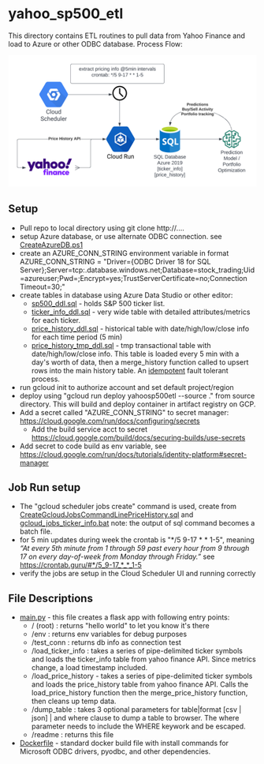# yahoo_sp500_etl
This directory contains ETL routines to pull data from Yahoo Finance and load to Azure or other ODBC database. Process Flow:

![ETL](../images/ETL.png)

## Setup
- Pull repo to local directory using git clone http://....
- setup Azure database, or use alternate ODBC connection. see [CreateAzureDB.ps1](CreateAzureDB.ps1)
- create an AZURE_CONN_STRING environment variable in format AZURE_CONN_STRING = "Driver={ODBC Driver 18 for SQL Server};Server=tcp:<yourservername>.database.windows.net;Database=stock_trading;Uid=azureuser;Pwd=<yourpw>;Encrypt=yes;TrustServerCertificate=no;Connection Timeout=30;"
- create tables in database using Azure Data Studio or other editor:
  - [sp500_ddl.sql](sp500_ddl.sql) - holds S&P 500 ticker list.
  - [ticker_info_ddl.sql](ticker_info_ddl.sql) - very wide table with detailed attributes/metrics for each ticker.
  - [price_history_ddl.sql](price_history_ddl.sql) - historical table with date/high/low/close info for each time period (5 min)
  - [price_history_tmp_ddl.sql](price_history_ddl.sql) - tmp transactional table with date/high/low/close info. This table is loaded every 5 min with a day's worth of data, then a merge_history function called to upsert rows into the main history table. An [idempotent](https://en.wikipedia.org/wiki/Idempotence) fault tolerant process.
- run gcloud init to authorize account and set default project/region
- deploy using "gcloud run deploy yahoosp500etl --source ." from source directory. This will build and deploy container in artifact registry on GCP.
- Add a secret called "AZURE_CONN_STRING" to secret manager: https://cloud.google.com/run/docs/configuring/secrets
  - Add the build service acct to secret https://cloud.google.com/build/docs/securing-builds/use-secrets
- Add secret to code build as env variable, see https://cloud.google.com/run/docs/tutorials/identity-platform#secret-manager

## Job Run setup
- The "gcloud scheduler jobs create" command is used, create from [CreateGcloudJobsCommandLinePriceHistory.sql](CreateGcloudJobsCommandLinePriceHistory.sql) and [gcloud_jobs_ticker_info.bat](gcloud_jobs_ticker_info.bat) note: the output of sql command becomes a batch file.
-  for 5 min updates during week the crontab is "\*/5 9-17 * * 1-5", meaning 
*“At every 5th minute from 1 through 59 past every hour from 9 through 17 on every day-of-week from Monday through Friday.”* see https://crontab.guru/#*/5_9-17_*_*_1-5
- verify the jobs are setup in the Cloud Scheduler UI and running correctly

## File Descriptions
- [main.py](main.py) - this file creates a flask app with following entry points:
  - / (root) : returns "hello world" to let you know it's there
  - /env : returns env variables for debug purposes
  - /test_conn : returns db info as connection test
  - /load_ticker_info : takes a series of pipe-delimited ticker symbols and loads the ticker_info table from yahoo finance API. Since metrics change, a load timestamp included.
  - /load_price_history - takes a series of pipe-delimited ticker symbols and loads the price_history table from yahoo finance API. Calls the load_price_history function then the merge_price_history function, then cleans up temp data.
  - /dump_table : takes 3 optional parameters for table|format [csv | json] | and where clause to dump a table to browser. The where parameter needs to include the WHERE keywork and be escaped.
  - /readme : returns this file
- [Dockerfile](Dockerfile) - standard docker build file with install commands for Microsoft ODBC drivers, pyodbc, and other dependencies.
